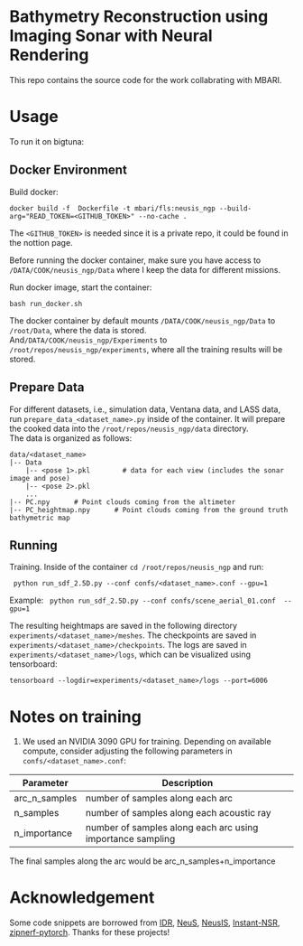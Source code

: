 # Bathymetry Reconstruction using Imaging Sonar with Neural Rendering

This repo contains the source code for the work collabrating with MBARI.


# Usage

To run it on bigtuna:

## Docker Environment

Build docker:

```shell
docker build -f  Dockerfile -t mbari/fls:neusis_ngp --build-arg="READ_TOKEN=<GITHUB_TOKEN>" --no-cache .
```

The ```<GITHUB_TOKEN>``` is needed since it is a private repo, it could be found in the nottion page.

Before running the docker container, make sure you have access to ```/DATA/COOK/neusis_ngp/Data``` where I keep the data for different missions.

Run docker image, start the container:
```shell
bash run_docker.sh
```
The docker container by default mounts ```/DATA/COOK/neusis_ngp/Data``` to ```/root/Data```, where the data is stored.
And```/DATA/COOK/neusis_ngp/Experiments``` to ```/root/repos/neusis_ngp/experiments```, where all the training results will be stored.

## Prepare Data 
For different datasets, i.e., simulation data, Ventana data, and LASS data, run `prepare_data_<dataset_name>.py` inside of the container. It will prepare the cooked data into the ```/root/repos/neusis_ngp/data``` directory.   
The data is organized as follows:

```
data/<dataset_name>
|-- Data
    |-- <pose 1>.pkl        # data for each view (includes the sonar image and pose)
    |-- <pose 2>.pkl 
    ...
|-- PC.npy      # Point clouds coming from the altimeter
|-- PC_heightmap.npy      # Point clouds coming from the ground truth bathymetric map

```

## Running

Training. Inside of the container ```cd /root/repos/neusis_ngp``` and run:

``` python run_sdf_2.5D.py --conf confs/<dataset_name>.conf --gpu=1```

Example:
``` python run_sdf_2.5D.py --conf confs/scene_aerial_01.conf  --gpu=1```

The resulting heightmaps are saved in the following directory ```experiments/<dataset_name>/meshes```. 
The checkpoints are saved in ```experiments/<dataset_name>/checkpoints```. 
The logs are saved in ```experiments/<dataset_name>/logs```, which can be visualized using tensorboard:
```shell
tensorboard --logdir=experiments/<dataset_name>/logs --port=6006

```



# Notes on training
1) We used an NVIDIA 3090 GPU for training. Depending on available compute, consider adjusting the following parameters in ```confs/<dataset_name>.conf```:

Parameter  | Description
------------- | -------------
arc_n_samples  | number of samples along each arc
n_samples | number of samples along each acoustic ray
n_importance | number of samples along each arc using importance sampling

The final samples along the arc would be arc_n_samples+n_importance



# Acknowledgement
Some code snippets are borrowed from [IDR](https://github.com/lioryariv/idr), [NeuS](https://github.com/Totoro97/NeuS), [NeusIS](https://github.com/rpl-cmu/neusis), [Instant-NSR](https://github.com/zhaofuq/Instant-NSR), [zipnerf-pytorch](https://github.com/SuLvXiangXin/zipnerf-pytorch). Thanks for these projects!

